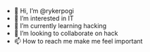 - 👋 Hi, I’m @rykerpogi
- 👀 I’m interested in IT 
- 🌱 I’m currently learning hacking
- 💞️ I’m looking to collaborate on hack
- 📫 How to reach me make me feel important

<!---
ryker77/ryker77 is a ✨ special ✨ repository because its `README.md` (this file) appears on your GitHub profile.
You can click the Preview link to take a look at your changes.
--->







